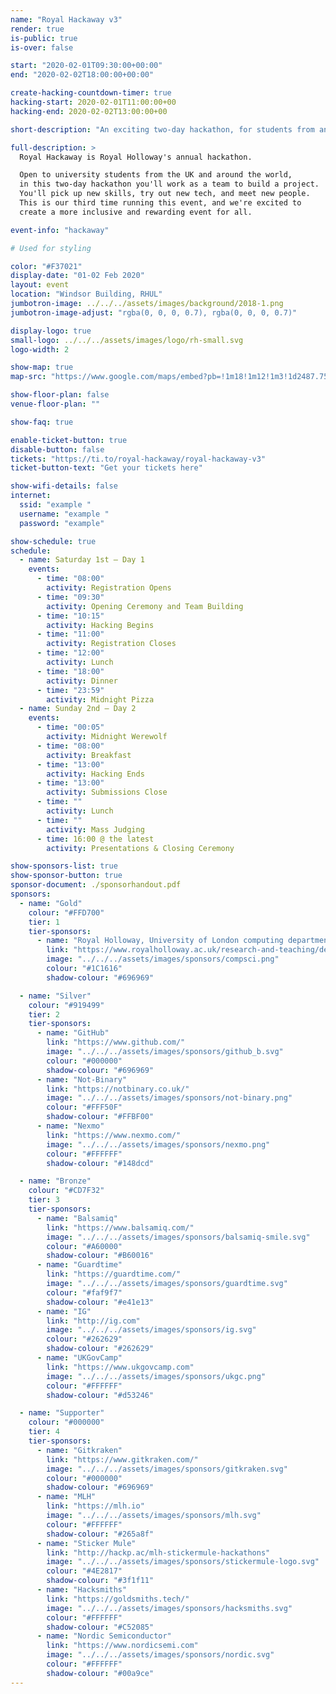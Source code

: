 ```yaml
---
name: "Royal Hackaway v3"
render: true
is-public: true
is-over: false

start: "2020-02-01T09:30:00+00:00"
end: "2020-02-02T18:00:00+00:00"

create-hacking-countdown-timer: true
hacking-start: 2020-02-01T11:00:00+00
hacking-end: 2020-02-02T13:00:00+00

short-description: "An exciting two-day hackathon, for students from any university."

full-description: >
  Royal Hackaway is Royal Holloway's annual hackathon.

  Open to university students from the UK and around the world,
  in this two-day hackathon you'll work as a team to build a project.
  You'll pick up new skills, try out new tech, and meet new people.
  This is our third time running this event, and we're excited to
  create a more inclusive and rewarding event for all.

event-info: "hackaway"

# Used for styling

color: "#F37021"
display-date: "01-02 Feb 2020"
layout: event
location: "Windsor Building, RHUL"
jumbotron-image: ../../../assets/images/background/2018-1.png
jumbotron-image-adjust: "rgba(0, 0, 0, 0.7), rgba(0, 0, 0, 0.7)"

display-logo: true
small-logo: ../../../assets/images/logo/rh-small.svg
logo-width: 2

show-map: true
map-src: "https://www.google.com/maps/embed?pb=!1m18!1m12!1m3!1d2487.759701888386!2d-0.5680310838687079!3d51.42584067962183!2m3!1f0!2f0!3f0!3m2!1i1024!2i768!4f13.1!3m3!1m2!1s0x487679fe3dce3113%3A0x47f0f448b19730a3!2sWindsor+Building!5e0!3m2!1sen!2suk!4v1546448505106"

show-floor-plan: false
venue-floor-plan: ""

show-faq: true

enable-ticket-button: true
disable-button: false
tickets: "https://ti.to/royal-hackaway/royal-hackaway-v3"
ticket-button-text: "Get your tickets here"

show-wifi-details: false
internet:
  ssid: "example "
  username: "example "
  password: "example"

show-schedule: true
schedule:
  - name: Saturday 1st — Day 1
    events:
      - time: "08:00"
        activity: Registration Opens
      - time: "09:30"
        activity: Opening Ceremony and Team Building
      - time: "10:15"
        activity: Hacking Begins
      - time: "11:00"
        activity: Registration Closes
      - time: "12:00"
        activity: Lunch
      - time: "18:00"
        activity: Dinner
      - time: "23:59"
        activity: Midnight Pizza
  - name: Sunday 2nd — Day 2
    events:
      - time: "00:05"
        activity: Midnight Werewolf
      - time: "08:00"
        activity: Breakfast
      - time: "13:00"
        activity: Hacking Ends
      - time: "13:00"
        activity: Submissions Close
      - time: ""
        activity: Lunch
      - time: ""
        activity: Mass Judging
      - time: 16:00 @ the latest
        activity: Presentations & Closing Ceremony

show-sponsors-list: true
show-sponsor-button: true
sponsor-document: ./sponsorhandout.pdf
sponsors:
  - name: "Gold"
    colour: "#FFD700"
    tier: 1
    tier-sponsors:
      - name: "Royal Holloway, University of London computing department"
        link: "https://www.royalholloway.ac.uk/research-and-teaching/departments-and-schools/computer-science/"
        image: "../../../assets/images/sponsors/compsci.png"
        colour: "#1C1616"
        shadow-colour: "#696969"

  - name: "Silver"
    colour: "#919499"
    tier: 2
    tier-sponsors:
      - name: "GitHub"
        link: "https://www.github.com/"
        image: "../../../assets/images/sponsors/github_b.svg"
        colour: "#000000"
        shadow-colour: "#696969"
      - name: "Not-Binary"
        link: "https://notbinary.co.uk/"
        image: "../../../assets/images/sponsors/not-binary.png"
        colour: "#FFF50F"
        shadow-colour: "#FFBF00"
      - name: "Nexmo"
        link: "https://www.nexmo.com/"
        image: "../../../assets/images/sponsors/nexmo.png"
        colour: "#FFFFFF"
        shadow-colour: "#148dcd"

  - name: "Bronze"
    colour: "#CD7F32"
    tier: 3
    tier-sponsors:
      - name: "Balsamiq"
        link: "https://www.balsamiq.com/"
        image: "../../../assets/images/sponsors/balsamiq-smile.svg"
        colour: "#A60000"
        shadow-colour: "#B60016"
      - name: "Guardtime"
        link: "https://guardtime.com/"
        image: "../../../assets/images/sponsors/guardtime.svg"
        colour: "#faf9f7"
        shadow-colour: "#e41e13"
      - name: "IG"
        link: "http://ig.com"
        image: "../../../assets/images/sponsors/ig.svg"
        colour: "#262629"
        shadow-colour: "#262629"
      - name: "UKGovCamp"
        link: "https://www.ukgovcamp.com"
        image: "../../../assets/images/sponsors/ukgc.png"
        colour: "#FFFFFF"
        shadow-colour: "#d53246"

  - name: "Supporter"
    colour: "#000000"
    tier: 4
    tier-sponsors:
      - name: "Gitkraken"
        link: "https://www.gitkraken.com/"
        image: "../../../assets/images/sponsors/gitkraken.svg"
        colour: "#000000"
        shadow-colour: "#696969"
      - name: "MLH"
        link: "https://mlh.io"
        image: "../../../assets/images/sponsors/mlh.svg"
        colour: "#FFFFFF"
        shadow-colour: "#265a8f"
      - name: "Sticker Mule"
        link: "http://hackp.ac/mlh-stickermule-hackathons"
        image: "../../../assets/images/sponsors/stickermule-logo.svg"
        colour: "#4E2817"
        shadow-colour: "#3f1f11"
      - name: "Hacksmiths"
        link: "https://goldsmiths.tech/"
        image: "../../../assets/images/sponsors/hacksmiths.svg"
        colour: "#FFFFFF"
        shadow-colour: "#C52085"
      - name: "Nordic Semiconductor"
        link: "https://www.nordicsemi.com"
        image: "../../../assets/images/sponsors/nordic.svg"
        colour: "#FFFFFF"
        shadow-colour: "#00a9ce"
---
```

